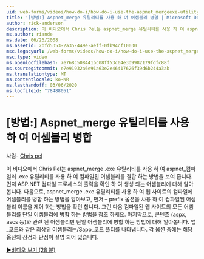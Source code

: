 ```yaml
---
uid: web-forms/videos/how-do-i/how-do-i-use-the-aspnet_mergeexe-utility-to-merge-assemblies
title: '[방법:] Aspnet_merge 유틸리티를 사용 하 여 어셈블리 병합 | Microsoft Docs'
author: rick-anderson
description: 이 비디오에서 Chris Pel는 aspnet_merge 유틸리티를 사용 하 여 aspnet_compiler .exe 유틸리티를 사용 하 여 컴파일된 어셈블리를 결합 하는 방법을 보여 줍니다.
ms.author: riande
ms.date: 06/26/2008
ms.assetid: 2bfd5353-2a35-449e-aeff-0fb94cf10030
msc.legacyurl: /web-forms/videos/how-do-i/how-do-i-use-the-aspnet_mergeexe-utility-to-merge-assemblies
msc.type: video
ms.openlocfilehash: 7e768c508441bc08ff53c04e3d9982179fdfc88f
ms.sourcegitcommit: e7e91932a6e91a63e2e46417626f39d6b244a3ab
ms.translationtype: MT
ms.contentlocale: ko-KR
ms.lasthandoff: 03/06/2020
ms.locfileid: "78488051"
---
```

# <a name="how-do-i-use-the-aspnet_mergeexe-utility-to-merge-assemblies"></a>[방법:] Aspnet_merge 유틸리티를 사용 하 여 어셈블리 병합

사람- [Chris pel](https://twitter.com/chrispels)

이 비디오에서 Chris Pel는 aspnet\_merge .exe 유틸리티를 사용 하 여 aspnet\_컴파일러 .exe 유틸리티를 사용 하 여 컴파일된 어셈블리를 결합 하는 방법을 보여 줍니다. 먼저 ASP.NET 컴파일 프로세스의 출력을 확인 하 여 생성 되는 어셈블리에 대해 알아봅니다. 다음으로, aspnet\_merge .exe 유틸리티를 사용 하 여 웹 사이트의 컴파일에 어셈블리를 병합 하는 방법을 알아보고, 먼저 – prefix 옵션을 사용 하 여 컴파일된 어셈블리 이름을 제어 하는 방법을 확인 합니다. 그런 다음 컴파일된 웹 사이트의 모든 어셈블리를 단일 어셈블리에 병합 하는 방법을 참조 하세요. 마지막으로, 콘텐츠 (aspx, ascs 등)와 관련 된 어셈블리만 단일 어셈블리에 병합 하는 방법에 대해 알아봅니다. 앱\_코드와 같은 최상위 어셈블리는/Sapp\_코드 폴더를 나타냅니다. 각 옵션 중에는 해당 옵션의 장점과 단점이 설명 되어 있습니다.

[&#9654;비디오 보기 (28 분)](https://channel9.msdn.com/Blogs/ASP-NET-Site-Videos/how-do-i-use-the-aspnet_mergeexe-utility-to-merge-assemblies)
